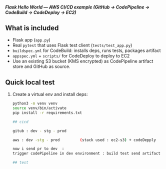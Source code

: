 ##### Flask Hello World — AWS CI/CD example (GitHub → CodePipeline → CodeBuild → CodeDeploy → EC2)

## What is included
- Flask app (`app.py`)
- Real `pytest` that uses Flask test client (`tests/test_app.py`)
- `buildspec.yml` for CodeBuild: installs deps, runs tests, packages artifact
- `appspec.yml` + `scripts/` for CodeDeploy to deploy to EC2
- Use an existing S3 bucket (KMS encrypted) as CodePipeline artifact store and GitHub as source.

## Quick local test
1. Create a virtual env and install deps:
   ```bash
   python3 -m venv venv
   source venv/bin/activate
   pip install -r requirements.txt

   ## cicd 

   gitub : dev - stg - prod 

   aws : dev -stg - prod         (stack used : ec2-s3) + codeDepply

   now i send pr to dev  :
   trigger codePipeline in dev environment : build test send artifact to s3 then trigger pr to stg , stg will also build test and deploy to stg env , same for prod 

   ## test
